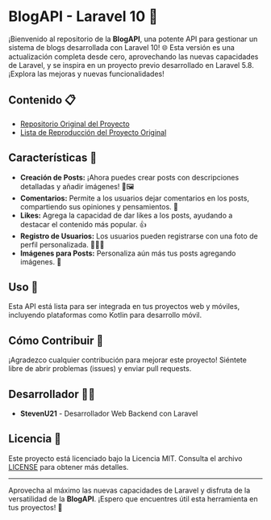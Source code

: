 # BlogAPI - Laravel 10 🚀

¡Bienvenido al repositorio de la **BlogAPI**, una potente API para gestionar un sistema de blogs desarrollada con Laravel 10! 🌐 Esta versión es una actualización completa desde cero, aprovechando las nuevas capacidades de Laravel, y se inspira en un proyecto previo desarrollado en Laravel 5.8. ¡Explora las mejoras y nuevas funcionalidades!

## Contenido 📋

- [Repositorio Original del Proyecto](https://github.com/habibmhamadi/blogapp-laravel-api)
- [Lista de Reproducción del Proyecto Original](https://www.youtube.com/playlist?list=PL0qWGthGFUCi52te8DRNi_If9KBLWZG49)

## Características 🌟

- **Creación de Posts:** ¡Ahora puedes crear posts con descripciones detalladas y añadir imágenes! 📝🖼️
- **Comentarios:** Permite a los usuarios dejar comentarios en los posts, compartiendo sus opiniones y pensamientos. 💬
- **Likes:** Agrega la capacidad de dar likes a los posts, ayudando a destacar el contenido más popular. 👍
- **Registro de Usuarios:** Los usuarios pueden registrarse con una foto de perfil personalizada. 🙋‍♂️📸
- **Imágenes para Posts:** Personaliza aún más tus posts agregando imágenes. 🌄

## Uso 🚀

Esta API está lista para ser integrada en tus proyectos web y móviles, incluyendo plataformas como Kotlin para desarrollo móvil.

## Cómo Contribuir 🤝

¡Agradezco cualquier contribución para mejorar este proyecto! Siéntete libre de abrir problemas (issues) y enviar pull requests.

## Desarrollador 👨‍💻

- **StevenU21** - Desarrollador Web Backend con Laravel

## Licencia 📄

Este proyecto está licenciado bajo la Licencia MIT. Consulta el archivo [LICENSE](LICENSE) para obtener más detalles.

---

Aprovecha al máximo las nuevas capacidades de Laravel y disfruta de la versatilidad de la **BlogAPI**. ¡Espero que encuentres útil esta herramienta en tus proyectos! 🚀